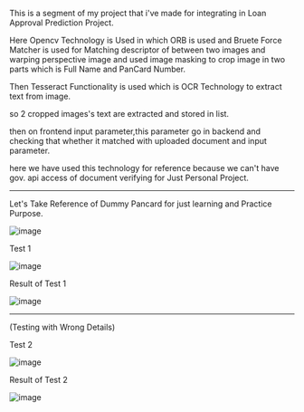 This is a segment of my project that i've made for integrating in Loan Approval Prediction Project.

Here Opencv Technology is Used in which ORB is used and Bruete Force Matcher is used for Matching descriptor of between two images
and warping perspective image and used image masking to crop image in two parts which is Full Name and PanCard Number.

Then Tesseract Functionality is used which is OCR Technology to extract text from image.

so 2 cropped images's text are extracted and stored in list.

then on frontend input parameter,this parameter go in backend and checking that whether it matched with uploaded document and input parameter.

here we have used this technology for reference because we can't have gov. api access of document verifying for Just Personal Project.

--------------------------------------------------------------------------------------------

Let's Take Reference of Dummy Pancard for just learning and Practice Purpose.

![image](https://github.com/user-attachments/assets/1ee6c672-5143-4eb1-b638-adbad461b170)


Test 1

![image](https://github.com/user-attachments/assets/92011662-248e-45cf-851b-57e42f4ea60d)

Result of Test 1

![image](https://github.com/user-attachments/assets/5ea3f98b-894c-47cb-8519-474b61bd8931)

----------------------------------------------------------------------------------------
(Testing with Wrong Details)

Test 2

![image](https://github.com/user-attachments/assets/e40af61a-1cfb-4585-ad6a-7740f8cdabac)

Result of Test 2

![image](https://github.com/user-attachments/assets/3f69cb2b-bc3d-4498-bfaf-d1642b85ee0b)
